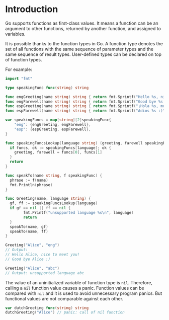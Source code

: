# Introduction

Go supports functions as first-class values. It means a function can be an argument to other functions, returned by another function, and assigned to variables.

It is possible thanks to the function types in Go. A function type denotes the set of all functions with the same sequence of parameter types and the same sequence of result types. User-defined types can be declared on top of function types.

For example:
```go
import "fmt"

type speakingFunc func(string) string

func engGreeting(name string) string { return fmt.Sprintf("Hello %s, nice to meet you!", name) }
func engFarewell(name string) string { return fmt.Sprintf("Good bye %s :)", name) }
func espGreeting(name string) string { return fmt.Sprintf("¡Hola %s, mucho gusto!", name) }
func espFarewell(name string) string { return fmt.Sprintf("Adios %s :)", name) }

var speakingFuncs = map[string][2]speakingFunc{
	"eng": {engGreeting, engFarewell},
	"esp": {espGreeting, espFarewell},
}

func speakingFuncsLookup(language string) (greeting, farewell speakingFunc) {
  if funcs, ok := speakingFuncs[language]; ok {
    greeting, farewell = funcs[0], funcs[1]
  }
  return
}

func speakTo(name string, f speakingFunc) {
  phrase := f(name)
  fmt.Println(phrase)
}

func Greeting(name, language string) {
  gf, ff := speakingFuncsLookup(language)
  if gf == nil || ff == nil {
		fmt.Printf("unsupported language %s\n", language)
		return
  }
  speakTo(name, gf)
  speakTo(name, ff)
}

Greeting("Alice", "eng")
// Output:
// Hello Alice, nice to meet you!
// Good bye Alice :)

Greeting("Alice", "abc")
// Output: unsupported language abc
```

The value of an uninitialized variable of function type is `nil`. Therefore, calling a `nil` function value causes a panic. Function values can be compared with `nil` and it is used to avoid unnecessary program panics. But functional values are not comparable against each other.
```go
var dutchGreeting func(string) string
dutchGreeting("Alice") // panic: call of nil function
```
